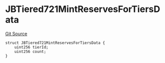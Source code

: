 # JBTiered721MintReservesForTiersData

[Git Source](https://github.com/jbx-protocol/juice-721-delegate/blob/24c33179caef17b169ec5b6eb95923f5da66bf32/contracts/structs/JBTiered721MintReservesForTiersData.sol)

```solidity
struct JBTiered721MintReservesForTiersData {
    uint256 tierId;
    uint256 count;
}
```

